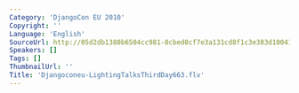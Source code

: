 ```yaml
---
Category: 'DjangoCon EU 2010'
Copyright: ''
Language: 'English'
SourceUrl: http://05d2db1380b6504cc981-8cbed8cf7e3a131cd8f1c3e383d10041.r93.cf2.rackcdn.com/djangocon-eu-2010/Djangoconeu-LightingTalksThirdDay663.flv
Speakers: []
Tags: []
ThumbnailUrl: ''
Title: 'Djangoconeu-LightingTalksThirdDay663.flv'
---
```


